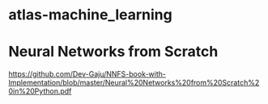 # atlas-machine_learning
# Neural Networks from Scratch
https://github.com/Dev-Gaju/NNFS-book-with-Implementation/blob/master/Neural%20Networks%20from%20Scratch%20in%20Python.pdf


